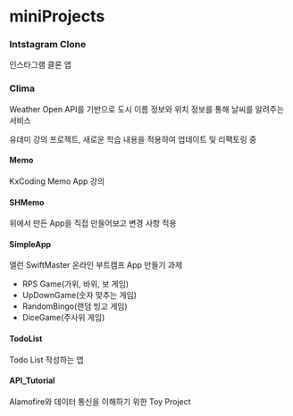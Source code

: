 # miniProjects

### Intstagram Clone

인스타그램 클론 앱

### Clima

Weather Open API를 기반으로 도시 이름 정보와 위치 정보를 통해 날씨를 알려주는 서비스

유데미 강의 프로젝트, 새로운 학습 내용을 적용하여 업데이트 및 리팩토링 중



#### Memo

KxCoding Memo App 강의 

#### SHMemo

위에서 만든 App을 직접 만들어보고 변경 사항 적용

#### SimpleApp

앨런 SwiftMaster 온라인 부트캠프 App 만들기 과제

+ RPS Game(가위, 바위, 보 게임)
+ UpDownGame(숫자 맞추는 게임)
+ RandomBingo(랜덤 빙고 게임)
+ DiceGame(주사위 게임)

#### TodoList

Todo List 작성하는 앱 

#### API_Tutorial

Alamofire와 데이터 통신을 이해하기 위한 Toy Project

